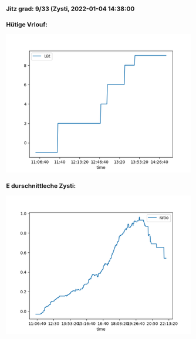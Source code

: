 ### Jitz grad: 9/33 (Zysti, 2022-01-04 14:38:00

### Hütige Vrlouf:
![Graph](Today.png)

### E durschnittleche Zysti:
![Graph](Zysti.png)